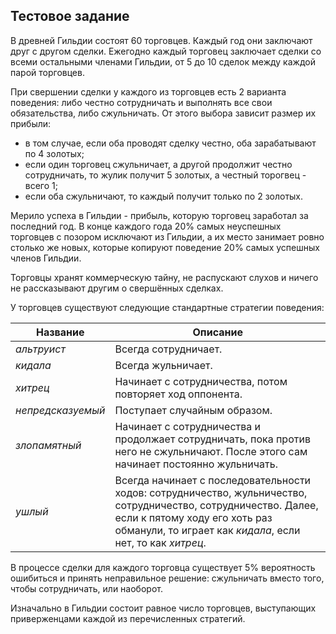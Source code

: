 ## Тестовое задание

В древней Гильдии состоят 60 торговцев. Каждый год они заключают друг с другом сделки. Ежегодно каждый торговец заключает сделки со всеми остальными членами Гильдии, от 5 до 10 сделок между каждой парой торговцев.

При свершении сделки у каждого из торговцев есть 2 варианта поведения: либо честно сотрудничать и выполнять все свои обязательства, либо сжульничать. От этого выбора зависит размер их прибыли:

* в том случае, если оба проводят сделку честно, оба зарабатывают по 4 золотых;
* если один торговец сжульничает, а другой продолжит честно сотрудничать, то жулик получит 5 золотых, а честный торогвец - всего 1;
* если оба сжульничают, то каждый получит только по 2 золотых.

Мерило успеха в Гильдии - прибыль, которую торговец заработал за последний год. В конце каждого года 20% самых неуспешных торговцев с позором исключают из Гильдии, а их место занимает ровно столько же новых, которые копируют поведение 20% самых успешных членов Гильдии.

Торговцы хранят коммерческую тайну, не распускают слухов и ничего не рассказывают другим о свершённых сделках.

У торговцев существуют следующие стандартные стратегии поведения:

| Название           | Описание                                                                                                                                                                                                      |
| ------------------ | --------                                                                                                                                                                                                      |
| _альтруист_        | Всегда сотрудничает.                                                                                                                                                                                          |
| _кидала_           | Всегда жульничает.                                                                                                                                                                                            |
| _хитрец_           | Начинает с сотрудничества, потом повторяет ход оппонента.                                                                                                                                                     |
| _непредсказуемый_  | Поступает случайным образом.                                                                                                                                                                                  |
| _злопамятный_      | Начинает с сотрудничества и продолжает сотрудничать, пока против него не сжульничают. После этого сам начинает постоянно жульничать.                                                                        |
| _ушлый_            | Всегда начинает с последовательности ходов: сотрудничество, жульничество, сотрудничество, сотрудничество. Далее, если к пятому ходу его хоть раз обманули, то играет как _кидала_, если нет, то как _хитрец_. |

В процессе сделки для каждого торговца существует 5% вероятность ошибиться и принять неправильное решение: сжульничать вместо того, чтобы сотрудничать, или наоборот.

Изначально в Гильдии состоит равное число торговцев, выступающих приверженцами каждой из перечисленных стратегий.
